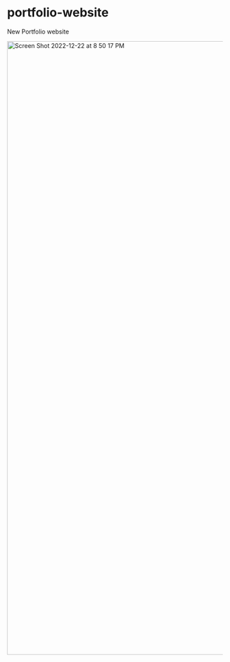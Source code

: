 # portfolio-website

New Portfolio website 

<img width="1434" alt="Screen Shot 2022-12-22 at 8 50 17 PM" src="https://user-images.githubusercontent.com/70998946/209273113-0e2f6bd4-d16e-49c2-900f-4cc12bd7c9f0.png">
